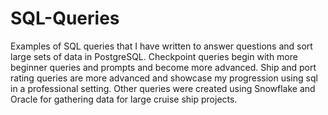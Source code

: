 # SQL-Queries
Examples of SQL queries that I have written to answer questions and sort large sets of data in PostgreSQL. Checkpoint queries begin with more beginner queries and prompts and become more advanced. Ship and port rating queries are more advanced and showcase my progression using sql in a professional setting. Other queries were created using Snowflake and Oracle for gathering data for large cruise ship projects. 
